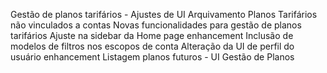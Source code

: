 Gestão de planos tarifários - Ajustes de UI
Arquivamento Planos Tarifários não vinculados a contas
Novas funcionalidades para gestão de planos tarifários
Ajuste na sidebar da Home page enhancement
Inclusão de modelos de filtros nos escopos de conta
Alteração da UI de perfil do usuário enhancement
Listagem planos futuros - UI Gestão de Planos